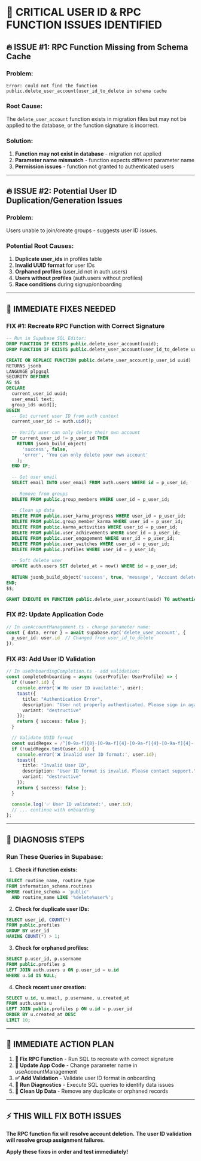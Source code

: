 # 🚨 **CRITICAL USER ID & RPC FUNCTION ISSUES IDENTIFIED**

## 🔥 **ISSUE #1: RPC Function Missing from Schema Cache**

### **Problem:**
```
Error: could not find the function public.delete_user_account(user_id_to_delete in schema cache
```

### **Root Cause:**
The `delete_user_account` function exists in migration files but may not be applied to the database, or the function signature is incorrect.

### **Solution:**
1. **Function may not exist in database** - migration not applied
2. **Parameter name mismatch** - function expects different parameter name
3. **Permission issues** - function not granted to authenticated users

---

## 🔥 **ISSUE #2: Potential User ID Duplication/Generation Issues**

### **Problem:**
Users unable to join/create groups - suggests user ID issues.

### **Potential Root Causes:**
1. **Duplicate user_ids** in profiles table
2. **Invalid UUID format** for user IDs
3. **Orphaned profiles** (user_id not in auth.users)
4. **Users without profiles** (auth.users without profiles)
5. **Race conditions** during signup/onboarding

---

## 🔧 **IMMEDIATE FIXES NEEDED**

### **FIX #1: Recreate RPC Function with Correct Signature**
```sql
-- Run in Supabase SQL Editor:
DROP FUNCTION IF EXISTS public.delete_user_account(uuid);
DROP FUNCTION IF EXISTS public.delete_user_account(user_id_to_delete uuid);

CREATE OR REPLACE FUNCTION public.delete_user_account(p_user_id uuid)
RETURNS jsonb
LANGUAGE plpgsql
SECURITY DEFINER
AS $$
DECLARE
  current_user_id uuid;
  user_email text;
  group_ids uuid[];
BEGIN
  -- Get current user ID from auth context
  current_user_id := auth.uid();
  
  -- Verify user can only delete their own account
  IF current_user_id != p_user_id THEN
    RETURN jsonb_build_object(
      'success', false, 
      'error', 'You can only delete your own account'
    );
  END IF;
  
  -- Get user email
  SELECT email INTO user_email FROM auth.users WHERE id = p_user_id;
  
  -- Remove from groups
  DELETE FROM public.group_members WHERE user_id = p_user_id;
  
  -- Clean up data
  DELETE FROM public.user_karma_progress WHERE user_id = p_user_id;
  DELETE FROM public.group_member_karma WHERE user_id = p_user_id;
  DELETE FROM public.karma_activities WHERE user_id = p_user_id;
  DELETE FROM public.user_achievements WHERE user_id = p_user_id;
  DELETE FROM public.user_engagement WHERE user_id = p_user_id;
  DELETE FROM public.user_switches WHERE user_id = p_user_id;
  DELETE FROM public.profiles WHERE user_id = p_user_id;
  
  -- Soft delete user
  UPDATE auth.users SET deleted_at = now() WHERE id = p_user_id;
  
  RETURN jsonb_build_object('success', true, 'message', 'Account deleted');
END;
$$;

GRANT EXECUTE ON FUNCTION public.delete_user_account(uuid) TO authenticated;
```

### **FIX #2: Update Application Code**
```typescript
// In useAccountManagement.ts - change parameter name:
const { data, error } = await supabase.rpc('delete_user_account', {
  p_user_id: user.id  // Changed from user_id_to_delete
});
```

### **FIX #3: Add User ID Validation**
```typescript
// In useOnboardingCompletion.ts - add validation:
const completeOnboarding = async (userProfile: UserProfile) => {
  if (!user?.id) {
    console.error('❌ No user ID available:', user);
    toast({
      title: "Authentication Error",
      description: "User not properly authenticated. Please sign in again.",
      variant: "destructive"
    });
    return { success: false };
  }

  // Validate UUID format
  const uuidRegex = /^[0-9a-f]{8}-[0-9a-f]{4}-[0-9a-f]{4}-[0-9a-f]{4}-[0-9a-f]{12}$/i;
  if (!uuidRegex.test(user.id)) {
    console.error('❌ Invalid user ID format:', user.id);
    toast({
      title: "Invalid User ID",
      description: "User ID format is invalid. Please contact support.",
      variant: "destructive"
    });
    return { success: false };
  }

  console.log('✅ User ID validated:', user.id);
  // ... continue with onboarding
};
```

---

## 🧪 **DIAGNOSIS STEPS**

### **Run These Queries in Supabase:**

1. **Check if function exists:**
```sql
SELECT routine_name, routine_type 
FROM information_schema.routines 
WHERE routine_schema = 'public' 
  AND routine_name LIKE '%delete%user%';
```

2. **Check for duplicate user IDs:**
```sql
SELECT user_id, COUNT(*) 
FROM public.profiles 
GROUP BY user_id 
HAVING COUNT(*) > 1;
```

3. **Check for orphaned profiles:**
```sql
SELECT p.user_id, p.username 
FROM public.profiles p
LEFT JOIN auth.users u ON p.user_id = u.id
WHERE u.id IS NULL;
```

4. **Check recent user creation:**
```sql
SELECT u.id, u.email, p.username, u.created_at
FROM auth.users u
LEFT JOIN public.profiles p ON u.id = p.user_id
ORDER BY u.created_at DESC
LIMIT 10;
```

---

## 🎯 **IMMEDIATE ACTION PLAN**

1. **🔧 Fix RPC Function** - Run SQL to recreate with correct signature
2. **📝 Update App Code** - Change parameter name in useAccountManagement
3. **✅ Add Validation** - Validate user ID format in onboarding
4. **🧪 Run Diagnostics** - Execute SQL queries to identify data issues
5. **🧹 Clean Up Data** - Remove any duplicate or orphaned records

---

## ⚡ **THIS WILL FIX BOTH ISSUES**

**The RPC function fix will resolve account deletion.**
**The user ID validation will resolve group assignment failures.**

**Apply these fixes in order and test immediately!**